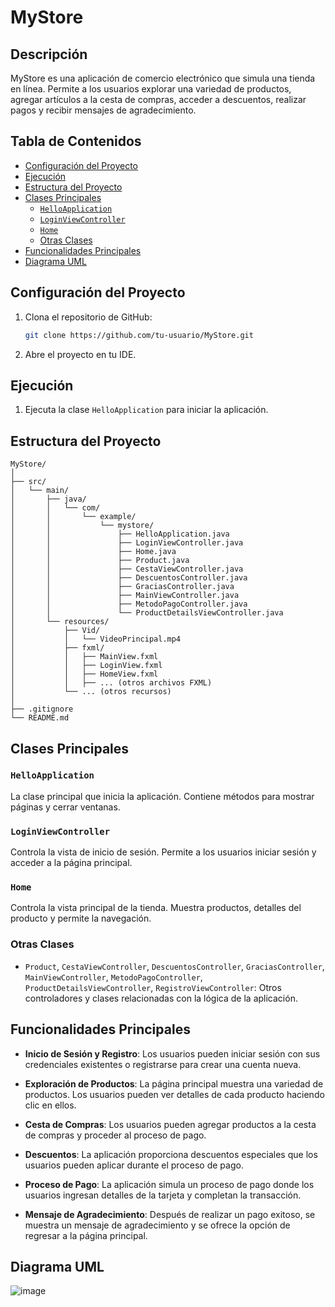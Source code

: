 
# MyStore

## Descripción

MyStore es una aplicación de comercio electrónico que simula una tienda en línea. Permite a los usuarios explorar una variedad de productos, agregar artículos a la cesta de compras, acceder a descuentos, realizar pagos y recibir mensajes de agradecimiento.

## Tabla de Contenidos


- [Configuración del Proyecto](#configuración-del-proyecto)
- [Ejecución](#ejecución)
- [Estructura del Proyecto](#estructura-del-proyecto)
- [Clases Principales](#clases-principales)
  - [`HelloApplication`](#helloapplication)
  - [`LoginViewController`](#loginviewcontroller)
  - [`Home`](#home)
  - [Otras Clases](#otras-clases)
- [Funcionalidades Principales](#funcionalidades-principales)
- [Diagrama UML](#diagrama-UML)



## Configuración del Proyecto

1. Clona el repositorio de GitHub:

   ```bash
   git clone https://github.com/tu-usuario/MyStore.git
   ```

2. Abre el proyecto en tu IDE.

## Ejecución

1. Ejecuta la clase `HelloApplication` para iniciar la aplicación.

## Estructura del Proyecto

```
MyStore/
│
├── src/
│   └── main/
│       ├── java/
│       │   └── com/
│       │       └── example/
│       │           └── mystore/
│       │               ├── HelloApplication.java
│       │               ├── LoginViewController.java
│       │               ├── Home.java
│       │               ├── Product.java
│       │               ├── CestaViewController.java
│       │               ├── DescuentosController.java
│       │               ├── GraciasController.java
│       │               ├── MainViewController.java
│       │               ├── MetodoPagoController.java
│       │               └── ProductDetailsViewController.java
│       └── resources/
│           ├── Vid/
│           │   └── VideoPrincipal.mp4
│           ├── fxml/
│           │   ├── MainView.fxml
│           │   ├── LoginView.fxml
│           │   ├── HomeView.fxml
│           │   ├── ... (otros archivos FXML)
│           └── ... (otros recursos)
│
├── .gitignore
└── README.md
```

## Clases Principales

### `HelloApplication`

La clase principal que inicia la aplicación. Contiene métodos para mostrar páginas y cerrar ventanas.

### `LoginViewController`

Controla la vista de inicio de sesión. Permite a los usuarios iniciar sesión y acceder a la página principal.

### `Home`

Controla la vista principal de la tienda. Muestra productos, detalles del producto y permite la navegación.

### Otras Clases

- `Product`, `CestaViewController`, `DescuentosController`, `GraciasController`, `MainViewController`, `MetodoPagoController`, `ProductDetailsViewController`, `RegistroViewController`: Otros controladores y clases relacionadas con la lógica de la aplicación.

## Funcionalidades Principales

- **Inicio de Sesión y Registro**: Los usuarios pueden iniciar sesión con sus credenciales existentes o registrarse para crear una cuenta nueva.

- **Exploración de Productos**: La página principal muestra una variedad de productos. Los usuarios pueden ver detalles de cada producto haciendo clic en ellos.

- **Cesta de Compras**: Los usuarios pueden agregar productos a la cesta de compras y proceder al proceso de pago.

- **Descuentos**: La aplicación proporciona descuentos especiales que los usuarios pueden aplicar durante el proceso de pago.

- **Proceso de Pago**: La aplicación simula un proceso de pago donde los usuarios ingresan detalles de la tarjeta y completan la transacción.

- **Mensaje de Agradecimiento**: Después de realizar un pago exitoso, se muestra un mensaje de agradecimiento y se ofrece la opción de regresar a la página principal.


## Diagrama UML
![image](https://github.com/laragonza/MyStore2/assets/16885317/07bc6670-2e00-4b68-8b5d-fa7dbdab72da)
